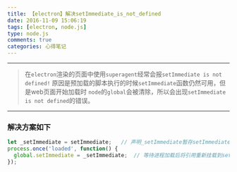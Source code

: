 ```yaml
---
title: 【electron】解决setImmediate_is_not_defined
date: 2016-11-09 15:06:19
tags: [electron, node.js]
type: node.js
comments: true
categories: 心得笔记
---
```


----

> 在`electron`渲染的页面中使用`superagent`经常会报`setImmediate is not defined!`
> 原因是预加载的脚本执行的时候`setImmediate`函数仍然可用，但是web页面开始加载时
> `node`的`global`会被清除，所以会出现`setImmediate is not defined`的错误。

----

### 解决方案如下

```js
let _setImmediate = setImmediate;   // 声明_setImmediate暂存setImmediate的引用
process.once('loaded', function() {
  global.setImmediate = _setImmediate;  // 等待进程加载后将引用重新挂载到setImmediate
});
```

